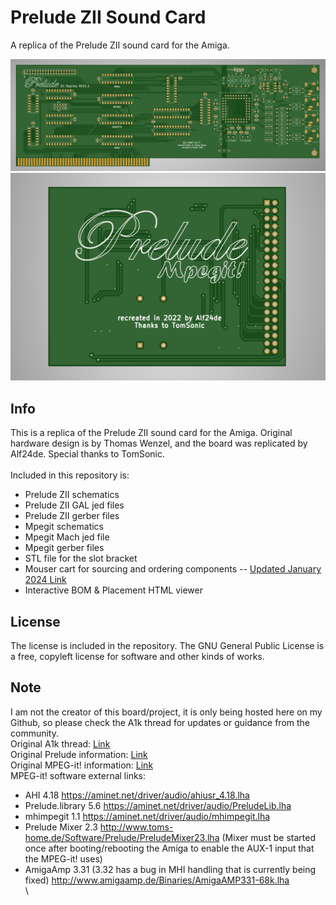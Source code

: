 # Prelude ZII Sound Card
A replica of the Prelude ZII sound card for the Amiga.

![pic1](prelude-front.png)
\
![pic2](back-mpegit.png)

## Info
This is a replica of the Prelude ZII sound card for the Amiga. Original hardware design is by Thomas Wenzel, and the board was replicated by Alf24de. Special thanks to TomSonic.
\
\
Included in this repository is:
* Prelude ZII schematics
* Prelude ZII GAL jed files
* Prelude ZII gerber files
* Mpegit schematics
* Mpegit Mach jed file
* Mpegit gerber files
* STL file for the slot bracket
* Mouser cart for sourcing and ordering components -- [Updated January 2024 Link](https://www.mouser.com/ProjectManager/ProjectDetail.aspx?AccessID=4ca2728ed7)
* Interactive BOM & Placement HTML viewer

## License
The license is included in the repository. The GNU General Public License is a free, copyleft license for software and other kinds of works.

## Note
I am not the creator of this board/project, it is only being hosted here on my Github, so please check the A1k thread for updates or guidance from the community.
\
Original A1k thread: [Link](https://www.a1k.org/forum/index.php?threads/85465/)
\
Original Prelude information: [Link](http://amiga.resource.cx/exp/prelude)
\
Original MPEG-it! information: [Link](http://amiga.resource.cx/exp/mpegit)
\
MPEG-it! software external links:
* AHI 4.18 https://aminet.net/driver/audio/ahiusr_4.18.lha
* Prelude.library 5.6 https://aminet.net/driver/audio/PreludeLib.lha
* mhimpegit 1.1 https://aminet.net/driver/audio/mhimpegit.lha
* Prelude Mixer 2.3 http://www.toms-home.de/Software/Prelude/PreludeMixer23.lha (Mixer must be started once after booting/rebooting the Amiga to enable the AUX-1 input that the MPEG-it! uses)
* AmigaAmp 3.31 (3.32 has a bug in MHI handling that is currently being fixed) http://www.amigaamp.de/Binaries/AmigaAMP331-68k.lha
\
\

